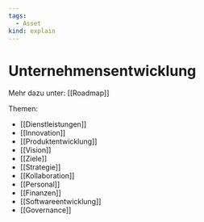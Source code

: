 ```yaml
---
tags:
  - Asset
kind: explain
---
```

# Unternehmensentwicklung

Mehr dazu unter: [[Roadmap]]

Themen:

* [[Dienstleistungen]]
* [[Innovation]]
* [[Produktentwicklung]]
* [[Vision]]
* [[Ziele]]
* [[Strategie]]
* [[Kollaboration]]
* [[Personal]]
* [[Finanzen]]
* [[Softwareentwicklung]]
* [[Governance]]
